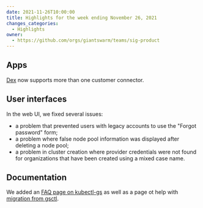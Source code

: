 ```yaml
---
date: 2021-11-26T10:00:00
title: Highlights for the week ending November 26, 2021
changes_categories:
  - Highlights
owner:
  - https://github.com/orgs/giantswarm/teams/sig-product
---
```


## Apps

[Dex](https://github.com/giantswarm/dex-app) now supports more than one customer connector.

## User interfaces

In the web UI, we fixed several issues:
- a problem that prevented users with legacy accounts to use the "Forgot password" form;
- a problem where false node pool information was displayed after deleting a node pool;
- a problem in cluster creation where provider credentials were not found for organizations that have been created using a mixed case name.

## Documentation

We added an [FAQ page on kubectl-gs](https://docs.giantswarm.io/ui-api/kubectl-gs/faq/) as well as a page ot help with [migration from gsctl](https://docs.giantswarm.io/ui-api/gsctl/migrate/).

